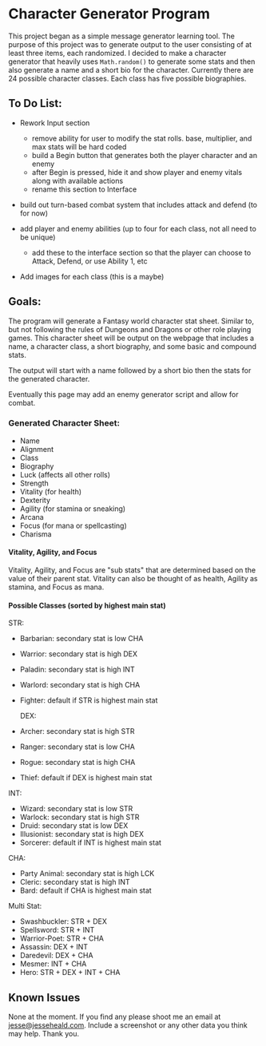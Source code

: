 # Character Generator Program
This project began as a simple message generator learning tool. The purpose of this project was to generate output to the user consisting of at least three items, each randomized. I decided to make a character generator that heavily uses `Math.random()` to generate some stats and then also generate a name and a short bio for the character. Currently there are 24 possible character classes. Each class has five possible biographies. 

## To Do List:
  * Rework Input section
    * remove ability for user to modify the stat rolls. base, multiplier, and max stats will be hard coded
    * build a Begin button that generates both the player character and an enemy
    * after Begin is pressed, hide it and show player and enemy vitals along with available actions
    * rename this section to Interface
    
  * build out turn-based combat system that includes attack and defend (to for now)
  * add player and enemy abilities (up to four for each class, not all need to be unique)
      * add these to the interface section so that the player can choose to Attack, Defend, or use Ability 1, etc
  * Add images for each class (this is a maybe)





## Goals:
The program will generate a Fantasy world character stat sheet. Similar to, but not following the rules of Dungeons and Dragons or other role playing games. This character sheet will be output on the webpage that includes a name, a character class, a short biography, and some basic and compound stats.

The output will start with a name followed by a short bio then the stats for the generated character.

Eventually this page may add an enemy generator script and allow for combat.

### Generated Character Sheet:
  * Name
  * Alignment
  * Class
  * Biography
  * Luck (affects all other rolls)
  * Strength
  * Vitality (for health)
  * Dexterity
  * Agility (for stamina or sneaking)
  * Arcana
  * Focus (for mana or spellcasting)
  * Charisma

  #### Vitality, Agility, and Focus
Vitality, Agility, and Focus are "sub stats" that are determined based on the value of their parent stat. Vitality can also be thought of as health, Agility as stamina, and Focus as mana.

  #### Possible Classes (sorted by highest main stat)
  STR:
  * Barbarian: secondary stat is low CHA
  * Warrior: secondary stat is high DEX
  * Paladin: secondary stat is high INT
  * Warlord: secondary stat is high CHA
  * Fighter: default if STR is highest main stat

    DEX:
  * Archer: secondary stat is high STR
  * Ranger: secondary stat is low CHA
  * Rogue: secondary stat is high CHA
  * Thief: default if DEX is highest main stat

  INT:
  * Wizard: secondary stat is low STR
  * Warlock: secondary stat is high STR
  * Druid: secondary stat is low DEX
  * Illusionist: secondary stat is high DEX
  * Sorcerer: default if INT is highest main stat

  CHA:
  * Party Animal: secondary stat is high LCK
  * Cleric: secondary stat is high INT
  * Bard: default if CHA is highest main stat

  Multi Stat:
  * Swashbuckler: STR + DEX
  * Spellsword: STR + INT
  * Warrior-Poet: STR + CHA
  * Assassin: DEX + INT
  * Daredevil: DEX + CHA
  * Mesmer: INT + CHA
  * Hero: STR + DEX + INT + CHA

  ## Known Issues

None at the moment. If you find any please shoot me an email at jesse@jesseheald.com. Include a screenshot or any other data you think may help. Thank you.